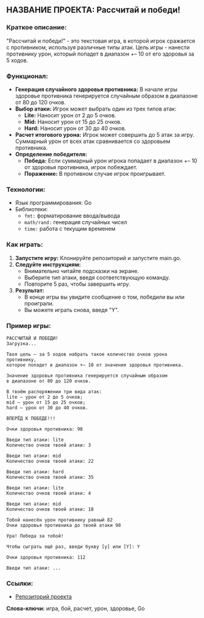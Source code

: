 ## НАЗВАНИЕ ПРОЕКТА: Расcчитай и победи!

### Краткое описание:

<p>"Расcчитай и победи!" - это текстовая игра, в которой игрок сражается с противником, используя различные типы атак. Цель игры - нанести противнику урон, который попадет в диапазон +– 10 от его здоровья за 5 ходов.</p>

### Функционал:
<ul> 
<li> <strong>Генерация случайного здоровья противника:</strong> В начале игры здоровье противника генерируется случайным образом в диапазоне от 80 до 120 очков.</li>

<li><strong>Выбор атаки:</strong> Игрок может выбрать один из трех типов атак:
    <ul>
        <li><strong>Lite:</strong> Наносит урон от 2 до 5 очков.</li>
        <li><strong>Mid:</strong> Наносит урон от 15 до 25 очков.</li>
        <li><strong>Hard:</strong> Наносит урон от 30 до 40 очков.</li>
    </ul>
</li>

<li><strong>Расчет итогового урона:</strong> Игрок может совершить до 5 атак за игру. Суммарный урон от всех атак сравнивается со здоровьем противника.</li>

<li><strong>Определение победителя:</strong>
    <ul>
        <li><strong>Победа:</strong> Если суммарный урон игрока попадает в диапазон +– 10 от здоровья противника, игрок побеждает.</li>
        <li><strong>Поражение:</strong> В противном случае игрок проигрывает.</li>
    </ul>
</li>
</ul>

### Технологии:

<ul>
<li>Язык программирования: Go</li>
    <li>
    Библиотеки:
    <ul>
        <li><code>fmt:</code> форматирование ввода/вывода</li>
        <li><code>math/rand:</code> генерация случайных чисел</li>
        <li><code>time:</code> работа с текущим временем</li>
    </ul>
    </li>
</ul>

### Как играть:

1. **Запустите игру:** Клонируйте репозиторий и запустите main.go.
2. **Следуйте инструкциям:**
   - Внимательно читайте подсказки на экране.
   - Выберите тип атаки, введя соответствующую команду.
   - Повторите 5 раз, чтобы завершить игру.
3. **Результат:**
   - В конце игры вы увидите сообщение о том, победили вы или проиграли.
   - Вы можете играть снова, введя "Y".

### Пример игры:

```
РАССЧИТАЙ И ПОБЕДИ!
Загрузка...

Твоя цель — за 5 ходов набрать такое количество очков урона противнику,
которое попадет в диапазон +– 10 от значения здоровья противника.

Значение здоровья противника генерируется случайным образом
в диапазоне от 80 до 120 очков.

В твоём распоряжении три вида атак:
lite — урон от 2 до 5 очков;
mid — урон от 15 до 25 очков;
hard — урон от 30 до 40 очков.

ВПЕРЁД К ПОБЕДЕ!!!

Очки здоровья противника: 98

Введи тип атаки: lite
Количество очков твоей атаки: 3

Введи тип атаки: mid
Количество очков твоей атаки: 22

Введи тип атаки: hard
Количество очков твоей атаки: 35

Введи тип атаки: lite
Количество очков твоей атаки: 4

Введи тип атаки: mid 
Количество очков твоей атаки: 18

Тобой нанесён урон противнику равный 82
Очки здоровья противника до твоей атаки 98

Ура! Победа за тобой!

Чтобы сыграть ещё раз, введи букву [y] или [Y]: Y

Очки здоровья противника: 112

Введи тип атаки: ...
```

### Ссылки:

- [Репозиторий проекта](https://github.com/Vova4o/go-calc-and-win/tree/main)

**Слова-ключи:** игра, бой, расчет, урон, здоровье, Go
